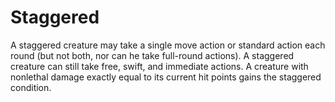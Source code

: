﻿---
name: Staggered
text:
  "A staggered creature may take a single move action or standard action each round (but not both, nor can he take full-round actions). A staggered creature can still take free, swift, and immediate actions. A creature with nonlethal damage exactly equal to its current hit points gains the staggered condition."
---

# Staggered
A staggered creature may take a single move action or standard action each round (but not both, nor can he take full-round actions). A staggered creature can still take free, swift, and immediate actions. A creature with nonlethal damage exactly equal to its current hit points gains the staggered condition.